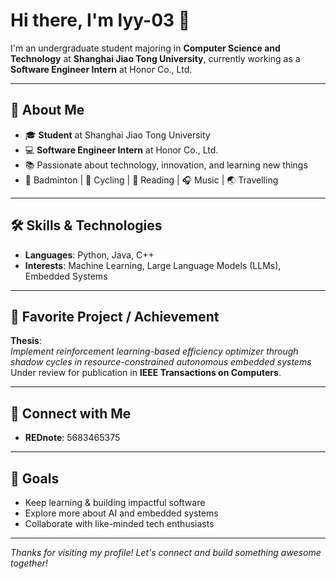 # Hi there, I'm lyy-03 👋

I'm an undergraduate student majoring in **Computer Science and Technology** at **Shanghai Jiao Tong University**, currently working as a **Software Engineer Intern** at Honor Co., Ltd.

---

## 🚀 About Me

- 🎓 **Student** at Shanghai Jiao Tong University  
- 💻 **Software Engineer Intern** at Honor Co., Ltd.
- 📚 Passionate about technology, innovation, and learning new things
- 🏸 Badminton | 🚴 Cycling | 📖 Reading | 🎧 Music | 🌏 Travelling

---

## 🛠️ Skills & Technologies

- **Languages**: Python, Java, C++
- **Interests**: Machine Learning, Large Language Models (LLMs), Embedded Systems

---

## 🌟 Favorite Project / Achievement

**Thesis**:  
*Implement reinforcement learning-based efficiency optimizer through shadow cycles in resource-constrained autonomous embedded systems*  
Under review for publication in **IEEE Transactions on Computers**.

---

## 📲 Connect with Me

- **REDnote**: 5683465375

---

## 🎯 Goals

- Keep learning & building impactful software
- Explore more about AI and embedded systems
- Collaborate with like-minded tech enthusiasts

---

_Thanks for visiting my profile! Let's connect and build something awesome together!_

